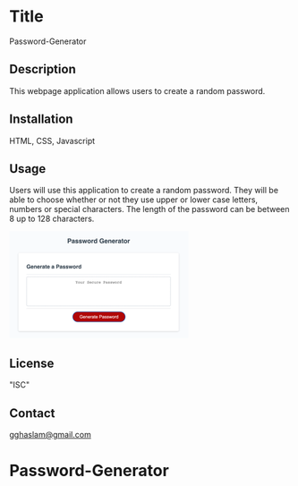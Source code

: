 # Title
Password-Generator

## Description
This webpage application allows users to create a random password.

## Installation
HTML, CSS, Javascript

## Usage
Users will use this application to create a random password. They will be able to choose whether or not they use upper or lower case letters, numbers or special characters. The length of the password can be between 8 up to 128 characters.

<img src = pwordgen.png alt = "image of webpage">

## License
"ISC"

## Contact
gghaslam@gmail.com


# Password-Generator
